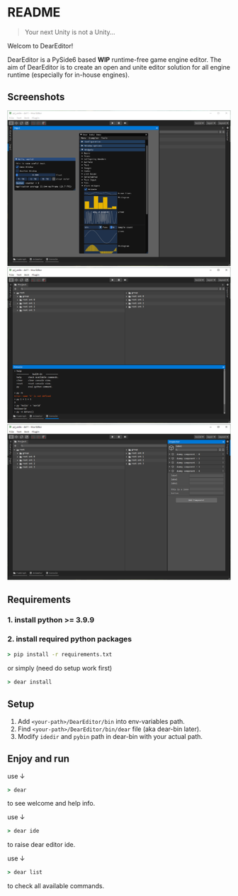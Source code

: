 
# README

> Your next Unity is not a Unity...

Welcom to DearEditor!

DearEditor is a PySide6 based **WIP** runtime-free game engine editor. The aim of DearEditor is to create an open and unite editor solution for all engine runtime (especially for in-house engines).

## Screenshots
![screenshot](.support/pyside6_qtads/img/p1.png)
![screenshot](.support/pyside6_qtads/img/p2.png)
![screenshot](.support/pyside6_qtads/img/p3.png)


## Requirements
### 1. install python >= 3.9.9

### 2. install required python packages
```bat
> pip install -r requirements.txt
```
or simply (need do setup work first)
```bat
> dear install
```

## Setup
1. Add `<your-path>/DearEditor/bin` into env-variables path.
2. Find `<your-path>/DearEditor/bin/dear` file (aka dear-bin later).
3. Modify `idedir` and `pybin` path in dear-bin with your actual path.

## Enjoy and run
use ↓

```bat
> dear
```
to see welcome and help info.

use ↓

```bat
> dear ide
```
to raise dear editor ide.

use ↓

```bat
> dear list
```
to check all available commands.
